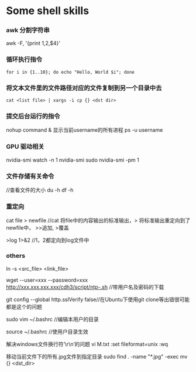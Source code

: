 # Some shell skills
### awk 分割字符串
awk -F, '{print $1,$2,$4}' 

### 循环执行指令
`for i in {1..10}; do echo "Hello, World $i"; done`

### 将文本文件里的文件路径对应的文件复制到另一个目录中去
`cat <list file> | xargs -i cp {} <dst dir>` 

### 提交后台运行的指令
nohup command & 
显示当前username的所有进程
ps -u username

### GPU 驱动相关
nvidia-smi
watch -n 1 nvidia-smi
sudo nvidia-smi -pm 1


### 文件存储有关命令
//查看文件的大小
du -h
df -h

### 重定向
cat file > newfile //cat 将file中的内容输出的标准输出，> 将标准输出重定向到了newfile中， >>追加, >覆盖

\>log 1>&2 //1，2都定向到log文件中


### others
ln -s <src_file> <link_file>

wget --user=xxx --password=xxx http://xxx.xxx.xxx.xxx/cdh3/script/ntp-.sh //带用户名及密码的下载

git config --global http.sslVerify false//在Ubuntu下使用git clone等出错很可能都是这个的问题

sudo vim ~/.bashrc //编辑本用户的目录

source ~/.bashrc //使用户目录生效

解决windows文件换行符‘\r\n’的问题
vi M.txt
:set fileformat=unix
:wq

移动当前文件下的所有.jpg文件到指定目录
sudo find . -name "*.jpg" -exec mv {} <dst_dir>


